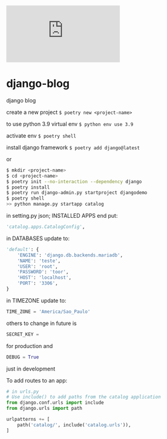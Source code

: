 ![Z(i,j)=X(i,k) * Y(k, j); k=1 to n](http://www.sciweavers.org/tex2img.php?eq=Z_i_j%3D%5Csum_%7Bi%3D1%7D%5E%7B10%7D%20X_i_k%20%2A%20Y_k_j&bc=White&fc=Black&im=jpg&fs=12&ff=arev&edit=)

# django-blog
django blog

create a new project
`$ poetry new <project-name>`

to use python 3.9 virtual env
`$ python env use 3.9`

activate env
`$ poetry shell`

install django framework
`$ poetry add django@latest`


or

```bash
$ mkdir <project-name>
$ cd <project-name>
$ poetry init --no-interaction --dependency django
$ poetry install
$ poetry run django-admin.py startproject djangodemo
$ poetry shell
>> python manage.py startapp catalog
```
in setting.py json; INSTALLED APPS end put:
```python
'catalog.apps.CatalogConfig', 
```
in DATABASES update to:
```python
'default': {
    'ENGINE': 'django.db.backends.mariadb',
    'NAME': 'teste',
    'USER': 'root',
    'PASSWORD': 'toor',
    'HOST': 'localhost',
    'PORT': '3306',
}
```
in TIMEZONE update to:
```python
TIME_ZONE = 'America/Sao_Paulo'
```
others to change in future is
```python
SECRET_KEY =
```
for production
and 
```python
DEBUG = True 
```
just in development

To add routes to an app:
```python
# in urls.py
# Use include() to add paths from the catalog application
from django.conf.urls import include
from django.urls import path

urlpatterns += [
    path('catalog/', include('catalog.urls')),
]
```
